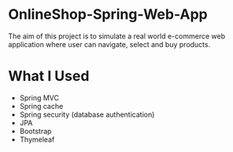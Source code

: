 # OnlineShop-Spring-Web-App
The aim of this project is to simulate a real world e-commerce web application where user can navigate, select and buy products.

# What I Used
* Spring MVC
* Spring cache
* Spring security (database authentication)
* JPA
* Bootstrap
* Thymeleaf
